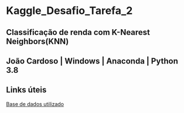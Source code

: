 # Kaggle_Desafio_Tarefa_2

## Classificação de renda com K-Nearest Neighbors(KNN)

## João Cardoso | Windows | Anaconda | Python 3.8

## Links úteis
[Base de dados utilizado](https://www.kaggle.com/competitions/adult-pmr3508/overview)
